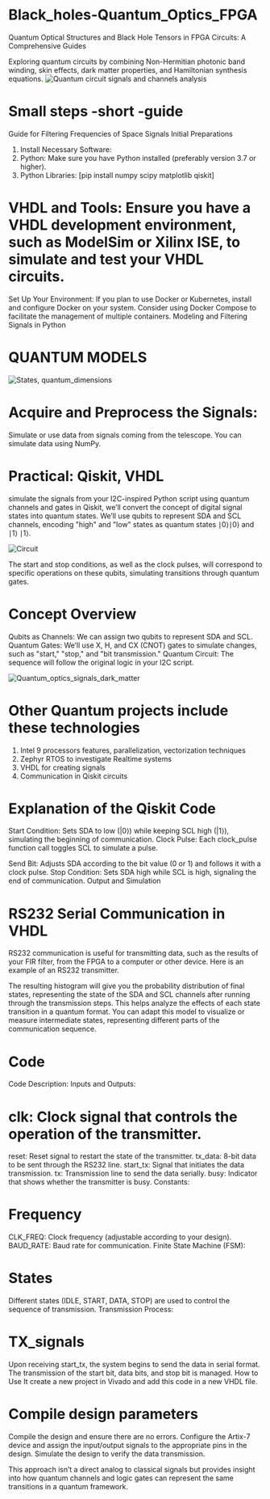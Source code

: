 # Black_holes-Quantum_Optics_FPGA
Quantum Optical Structures and Black Hole Tensors in FPGA Circuits: A Comprehensive Guides 

Exploring quantum circuits by combining Non-Hermitian photonic band winding, skin effects, dark matter properties, and Hamiltonian synthesis equations.
![Quantum circuit signals and channels analysis](https://github.com/victor0989/Black_holes-Quantum_Optics_FPGA/blob/main/FPGA_I2C_PROTOCOL/Quantum%20Circuit.png?raw=true)

# Small steps -short -guide
Guide for Filtering Frequencies of Space Signals
Initial Preparations

1. Install Necessary Software:
2. Python: Make sure you have Python installed (preferably version 3.7 or higher).
3. Python Libraries:
[pip install numpy scipy matplotlib qiskit]

# VHDL and Tools: Ensure you have a VHDL development environment, such as ModelSim or Xilinx ISE, to simulate and test your VHDL circuits.
Set Up Your Environment:
If you plan to use Docker or Kubernetes, install and configure Docker on your system. Consider using Docker Compose to facilitate the management of multiple containers.
Modeling and Filtering Signals in Python

# QUANTUM MODELS
![States, quantum_dimensions](https://github.com/victor0989/Black_holes-Quantum_Optics_FPGA/blob/main/GNSS/Quantum_model.png?raw=true)

# Acquire and Preprocess the Signals:
Simulate or use data from signals coming from the telescope.
You can simulate data using NumPy.

# Practical: Qiskit, VHDL
simulate the signals from your I2C-inspired Python script using quantum channels and gates in Qiskit, we’ll convert the concept of digital signal states into quantum states. We’ll use qubits to represent SDA and SCL channels, encoding "high" and "low" states as quantum states 
∣0⟩∣0⟩ and ∣1⟩ ∣1⟩. 

![Circuit](https://github.com/victor0989/Black_holes-Quantum_Optics_FPGA/blob/main/Quantum_decoder_signals_GNSS.png?raw=true)


The start and stop conditions, as well as the clock pulses, will correspond to specific operations on these qubits, simulating transitions through quantum gates.

# Concept Overview
Qubits as Channels: We can assign two qubits to represent SDA and SCL.
Quantum Gates: We’ll use X, H, and CX (CNOT) gates to simulate changes, such as "start," "stop," and "bit transmission."
Quantum Circuit: The sequence will follow the original logic in your I2C script.

![Quantum_optics_signals_dark_matter](https://github.com/victor0989/Black_holes-Quantum_Optics_FPGA/blob/main/FPGA_I2C_PROTOCOL/Captura%20de%20pantalla%202024-09-22%20235917.png?raw=true)


# Other Quantum projects include these technologies
1. Intel 9 processors features, parallelization, vectorization techniques
2. Zephyr RTOS to investigate Realtime systems
3. VHDL for creating signals
4. Communication in Qiskit circuits

# Explanation of the Qiskit Code

Start Condition: Sets SDA to low (|0⟩) while keeping SCL high (|1⟩), simulating the beginning of communication.
Clock Pulse: Each clock_pulse function call toggles SCL to simulate a pulse.

Send Bit: Adjusts SDA according to the bit value (0 or 1) and follows it with a clock pulse.
Stop Condition: Sets SDA high while SCL is high, signaling the end of communication.
Output and Simulation

# RS232 Serial Communication in VHDL
RS232 communication is useful for transmitting data, such as the results of your FIR filter, from the FPGA to a computer or other device. Here is an example of an RS232 transmitter.

The resulting histogram will give you the probability distribution of final states, representing the state of the SDA and SCL channels after running through the transmission steps. This helps analyze the effects of each state transition in a quantum format. You can adapt this model to visualize or measure intermediate states, representing different parts of the communication sequence.

# Code
Code Description:
Inputs and Outputs:

# clk: Clock signal that controls the operation of the transmitter.
reset: Reset signal to restart the state of the transmitter.
tx_data: 8-bit data to be sent through the RS232 line.
start_tx: Signal that initiates the data transmission.
tx: Transmission line to send the data serially.
busy: Indicator that shows whether the transmitter is busy.
Constants:

# Frequency
CLK_FREQ: Clock frequency (adjustable according to your design).
BAUD_RATE: Baud rate for communication.
Finite State Machine (FSM):

# States
Different states (IDLE, START, DATA, STOP) are used to control the sequence of transmission.
Transmission Process:

# TX_signals
Upon receiving start_tx, the system begins to send the data in serial format.
The transmission of the start bit, data bits, and stop bit is managed.
How to Use It create a new project in Vivado and add this code in a new VHDL file.

# Compile design parameters
Compile the design and ensure there are no errors.
Configure the Artix-7 device and assign the input/output signals to the appropriate pins in the design.
Simulate the design to verify the data transmission.

This approach isn’t a direct analog to classical signals but provides insight into how quantum channels and logic gates can represent the same transitions in a quantum framework.
